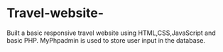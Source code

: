 # Travel-website-
Built a basic responsive travel website using HTML,CSS,JavaScript and basic PHP.
MyPhpadmin is used to store user input in the database.
